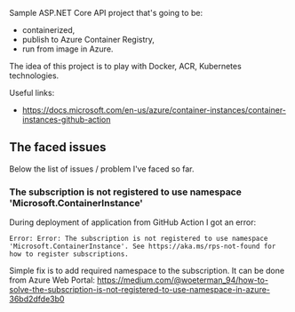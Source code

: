 Sample ASP.NET Core API project that's going to be:
- containerized,
- publish to Azure Container Registry,
- run from image in Azure.

The idea of this project is to play with Docker, ACR, Kubernetes technologies.

Useful links:
- https://docs.microsoft.com/en-us/azure/container-instances/container-instances-github-action

## The faced issues
Below the list of issues / problem I've faced so far.

### The subscription is not registered to use namespace 'Microsoft.ContainerInstance'
During deployment of application from GitHub Action I got an error:

```
Error: Error: The subscription is not registered to use namespace 'Microsoft.ContainerInstance'. See https://aka.ms/rps-not-found for how to register subscriptions.
```

Simple fix is to add required namespace to the subscription. It can be done from Azure Web Portal:
https://medium.com/@woeterman_94/how-to-solve-the-subscription-is-not-registered-to-use-namespace-in-azure-36bd2dfde3b0